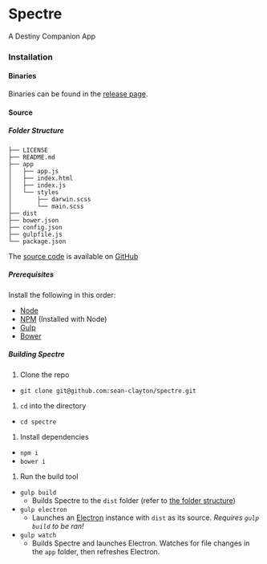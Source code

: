 # Spectre
A Destiny Companion App

### Installation

#### Binaries

Binaries can be found in the [release page](https://github.com/sean-clayton/spectre/releases).

#### Source

##### Folder Structure

```
├── LICENSE
├── README.md
├── app
│   ├── app.js
│   ├── index.html
│   ├── index.js
│   └── styles
│       ├── darwin.scss
│       └── main.scss
├── dist
├── bower.json
├── config.json
├── gulpfile.js
└── package.json
```

The [source code](https://github.com/sean-clayton/spectre) is available on [GitHub](https://github.com)

##### Prerequisites

Install the following in this order:

- [Node](https://nodejs.org)
- [NPM](https://nodejs.org) (Installed with Node)
- [Gulp](http://gulpjs.com)
- [Bower](http://bower.io)

##### Building Spectre

1. Clone the repo
  - `git clone git@github.com:sean-clayton/spectre.git`
1. `cd` into the directory
  - `cd spectre`
1. Install dependencies
  - `npm i`
  - `bower i`
1. Run the build tool
  - `gulp build`
    - Builds Spectre to the `dist` folder (refer to [the folder structure](#folder-structure))
  - `gulp electron`
    - Launches an [Electron](https://github.com/atom/electron) instance with `dist` as its source. *Requires `gulp build` to be ran!*
  - `gulp watch`
    - Builds Spectre and launches Electron. Watches for file changes in the `app` folder, then refreshes Electron.